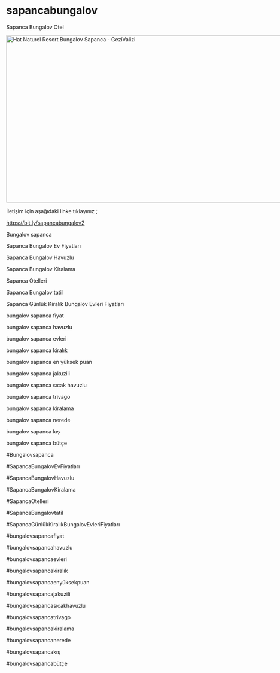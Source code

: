 # sapancabungalov
Sapanca Bungalov Otel

<img src="https://cdn.gezivalizi.com/media/2024/08/hat-naturel-sapanca-bungalov-dis-2.webp" jsaction="" class="sFlh5c FyHeAf iPVvYb" style="max-width: 1200px; height: 447px; margin: 0px; width: 766px;" alt="Hat Naturel Resort Bungalov Sapanca - GeziValizi" jsname="kn3ccd" aria-hidden="false">

İletişim için aşağıdaki linke tıklayınız ; 

https://bit.ly/sapancabungalov2

Bungalov sapanca

Sapanca Bungalov Ev Fiyatları

Sapanca Bungalov Havuzlu

Sapanca Bungalov Kiralama

Sapanca Otelleri

Sapanca Bungalov tatil

Sapanca Günlük Kiralık Bungalov Evleri Fiyatları

bungalov sapanca fiyat

bungalov sapanca havuzlu

bungalov sapanca evleri

bungalov sapanca kiralık

bungalov sapanca en yüksek puan

bungalov sapanca jakuzili

bungalov sapanca sıcak havuzlu

bungalov sapanca trivago

bungalov sapanca kiralama

bungalov sapanca nerede

bungalov sapanca kış

bungalov sapanca bütçe

#Bungalovsapanca

#SapancaBungalovEvFiyatları

#SapancaBungalovHavuzlu

#SapancaBungalovKiralama

#SapancaOtelleri

#SapancaBungalovtatil

#SapancaGünlükKiralıkBungalovEvleriFiyatları

#bungalovsapancafiyat

#bungalovsapancahavuzlu

#bungalovsapancaevleri

#bungalovsapancakiralık

#bungalovsapancaenyüksekpuan

#bungalovsapancajakuzili

#bungalovsapancasıcakhavuzlu

#bungalovsapancatrivago

#bungalovsapancakiralama

#bungalovsapancanerede

#bungalovsapancakış

#bungalovsapancabütçe
